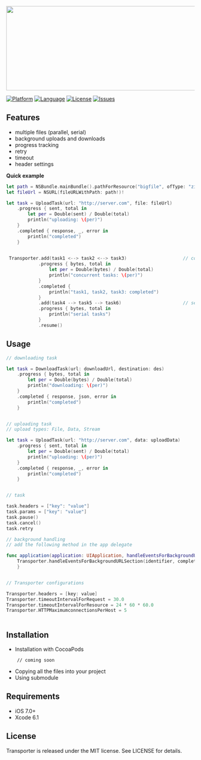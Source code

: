 <p align="center">
<img style="-webkit-user-select: none;" src="https://dl.dropboxusercontent.com/u/8556646/transporter.png" width="720" height="225">
</p>

[![Platform](http://img.shields.io/badge/platform-ios-blue.svg?style=flat
)](https://developer.apple.com/iphone/index.action)
[![Language](http://img.shields.io/badge/language-swift-brightgreen.svg?style=flat
)](https://developer.apple.com/swift)
[![License](http://img.shields.io/badge/license-MIT-lightgrey.svg?style=flat
)](http://mit-license.org)
[![Issues](https://img.shields.io/github/issues/nghialv/Transporter.svg?style=flat
)](https://github.com/nghialv/Transporter/issues?state=open)




Features
-----

- multiple files (parallel, serial)
- background uploads and downloads
- progress tracking
- retry
- timeout
- header settings


**Quick example**

``` swift
let path = NSBundle.mainBundle().pathForResource("bigfile", ofType: "zip")
let fileUrl = NSURL(fileURLWithPath: path!)!

let task = UploadTask(url: "http://server.com", file: fileUrl)
	.progress { sent, total in
		let per = Double(sent) / Double(total)
		println("uploading: \(per)")
	}
	.completed { response, _, error in
		println("completed")
	}

 
 Transporter.add(task1 <--> task2 <--> task3)                     // concurrent tasks
            .progress { bytes, total in
                let per = Double(bytes) / Double(total)
                println("concurrent tasks: \(per)")
            }
            .completed {
                println("task1, task2, task3: completed")
            }
            .add(task4 --> task5 --> task6)                       // serial tasks 
            .progress { bytes, total in
                println("serial tasks")
            }
            .resume()

```

Usage
-----

``` swift
// downloading task

let task = DownloadTask(url: downloadUrl, destination: des)
	.progress { bytes, total in
		let per = Double(bytes) / Double(total)
		println("downloading: \(per)")
	}
	.completed { response, json, error in
		println("completed")
	}


// uploading task
// upload types: File, Data, Stream

let task = UploadTask(url: "http://server.com", data: uploadData)
	.progress { sent, total in
		let per = Double(sent) / Double(total)
		println("uploading: \(per)")
	}
	.completed { response, _, error in
		println("completed")
	}


// task

task.headers = ["key": "value"]
task.params = ["key": "value"]
task.pause()
task.cancel()
task.retry

// background handling
// add the following method in the app delegate

func application(application: UIApplication, handleEventsForBackgroundURLSession identifier: String, completionHandler: () -> Void) {
	Transporter.handleEventsForBackgroundURLSection(identifier, completionHandler: completionHandler)
    }


// Transporter configurations

Transporter.headers = [key: value]
Transporter.timeoutIntervalForRequest = 30.0
Transporter.timeoutIntervalForResource = 24 * 60 * 60.0
Transporter.HTTPMaximumconnectionsPerHost = 5
			
```


Installation
-----
* Installation with CocoaPods

```
	// coming soon
```

* Copying all the files into your project
* Using submodule

Requirements
-----
- iOS 7.0+
- Xcode 6.1

License
-----

Transporter is released under the MIT license. See LICENSE for details.
